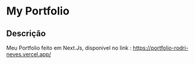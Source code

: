 # My Portfolio

## Descrição

Meu Portfolio feito em Next.Js, disponivel no link : https://portfolio-rodri-neves.vercel.app/

